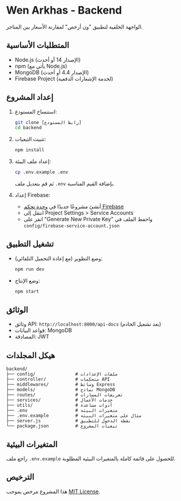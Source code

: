 # Wen Arkhas - Backend

الواجهة الخلفية لتطبيق "ون أرخص" لمقارنة الأسعار بين المتاجر.

## المتطلبات الأساسية

- Node.js (الإصدار 14 أو أحدث)
- npm (يأتي مع Node.js)
- MongoDB (الإصدار 4.4 أو أحدث)
- Firebase Project (لخدمة الإشعارات الدفعية)

## إعداد المشروع

1. استنساخ المستودع:
   ```bash
   git clone [رابط المستودع]
   cd backend
   ```

2. تثبيت التبعيات:
   ```bash
   npm install
   ```

3. إعداد ملف البيئة:
   ```bash
   cp .env.example .env
   ```
   ثم قم بتعديل ملف `.env` بإضافة القيم المناسبة.

4. إعداد Firebase:
   - أنشئ مشروعًا جديدًا في [وحدة تحكم Firebase](https://console.firebase.google.com/)
   - انتقل إلى Project Settings > Service Accounts
   - انقر على "Generate New Private Key" واحفظ الملف في `config/firebase-service-account.json`

## تشغيل التطبيق

- وضع التطوير (مع إعادة التحميل التلقائي):
  ```bash
  npm run dev
  ```

- وضع الإنتاج:
  ```bash
  npm start
  ```

## الوثائق

- وثائق API: `http://localhost:8000/api-docs` (بعد تشغيل الخادم)
- قواعد البيانات: MongoDB
- المصادقة: JWT

## هيكل المجلدات

```
backend/
├── config/               # ملفات الإعدادات
├── controller/           # متحكمات API
├── middlewares/          # وسائط Express
├── models/               # نماذج MongoDB
├── routes/               # تعريفات المسارات
├── services/             # خدمات الأعمال
├── utils/                # أدوات مساعدة
├── .env                  # متغيرات البيئة
├── .env.example          # مثال على متغيرات البيئة
├── server.js             # نقطة الدخول للتطبيق
└── package.json          # تبعيات المشروع
```

## المتغيرات البيئية

راجع ملف `.env.example` للحصول على قائمة كاملة بالمتغيرات البيئية المطلوبة.

## الترخيص

هذا المشروع مرخص بموجب [MIT License](LICENSE).

